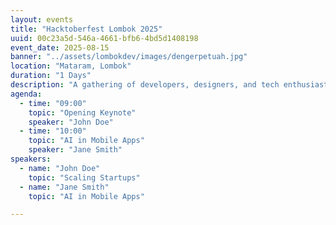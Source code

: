 ```yaml
---
layout: events
title: "Hacktoberfest Lombok 2025"
uuid: 00c23a5d-546a-4661-bfb6-4bd5d1408198
event_date: 2025-08-15
banner: "../assets/lombokdev/images/dengerpetuah.jpg"
location: "Mataram, Lombok"
duration: "1 Days"
description: "A gathering of developers, designers, and tech enthusiasts..."
agenda:
  - time: "09:00"
    topic: "Opening Keynote"
    speaker: "John Doe"
  - time: "10:00"
    topic: "AI in Mobile Apps"
    speaker: "Jane Smith"
speakers:
  - name: "John Doe"
    topic: "Scaling Startups"
  - name: "Jane Smith"
    topic: "AI in Mobile Apps"

---
```

